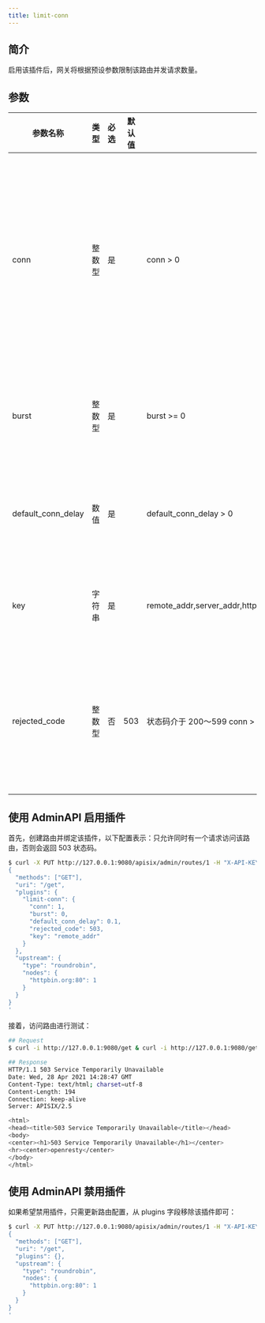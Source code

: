 ```yaml
---
title: limit-conn
---
```


<!--
#
# Licensed to the Apache Software Foundation (ASF) under one or more
# contributor license agreements.  See the NOTICE file distributed with
# this work for additional information regarding copyright ownership.
# The ASF licenses this file to You under the Apache License, Version 2.0
# (the "License"); you may not use this file except in compliance with
# the License.  You may obtain a copy of the License at
#
#     http://www.apache.org/licenses/LICENSE-2.0
#
# Unless required by applicable law or agreed to in writing, software
# distributed under the License is distributed on an "AS IS" BASIS,
# WITHOUT WARRANTIES OR CONDITIONS OF ANY KIND, either express or implied.
# See the License for the specific language governing permissions and
# limitations under the License.
#
-->

## 简介

启用该插件后，网关将根据预设参数限制该路由并发请求数量。

## 参数

| 参数名称           | 类型   | 必选 | 默认值 | 使用范围                                                                  | 描述                                                                           |
| ------------------ | ------ | ---- | ------ | ------------------------------------------------------------------------- | ------------------------------------------------------------------------------ |
| conn               | 整数型 | 是   |        | conn > 0                                                                  | 允许的最大并发请求数量。大于 conn 但小于 `conn + burst` 的请求，将被延迟处理。 |
| burst              | 整数型 | 是   |        | burst >= 0                                                                | 允许被延迟处理的并发请求数量量。                                               |
| default_conn_delay | 数值   | 是   |        | default_conn_delay > 0                                                    | 默认的典型请求的处理延迟时间。                                                 |
| key                | 字符串 | 是   |        | remote_addr,server_addr,http_x_real_ip,http_x_forwarded_for,consumer_name | 用于限制并发级别的关键字。                                                     |
| rejected_code      | 整数型 | 否   | 503    | 状态码介于 200～599                     conn > 0                          | 当并发请求数量超过 `conn + burst` 后，将返回该状态码。                         |

## 使用 AdminAPI 启用插件

首先，创建路由并绑定该插件，以下配置表示：只允许同时有一个请求访问该路由，否则会返回 503 状态码。

```bash
$ curl -X PUT http://127.0.0.1:9080/apisix/admin/routes/1 -H "X-API-KEY: edd1c9f034335f136f87ad84b625c8f1" -d '
{
  "methods": ["GET"],
  "uri": "/get",
  "plugins": {
    "limit-conn": {
      "conn": 1,
      "burst": 0,
      "default_conn_delay": 0.1,
      "rejected_code": 503,
      "key": "remote_addr"
    }
  },
  "upstream": {
    "type": "roundrobin",
    "nodes": {
      "httpbin.org:80": 1
    }
  }
}
'
```

接着，访问路由进行测试：

```bash
## Request
$ curl -i http://127.0.0.1:9080/get & curl -i http://127.0.0.1:9080/get

## Response
HTTP/1.1 503 Service Temporarily Unavailable
Date: Wed, 28 Apr 2021 14:28:47 GMT
Content-Type: text/html; charset=utf-8
Content-Length: 194
Connection: keep-alive
Server: APISIX/2.5

<html>
<head><title>503 Service Temporarily Unavailable</title></head>
<body>
<center><h1>503 Service Temporarily Unavailable</h1></center>
<hr><center>openresty</center>
</body>
</html>
```

## 使用 AdminAPI 禁用插件

如果希望禁用插件，只需更新路由配置，从 plugins 字段移除该插件即可：

```bash
$ curl -X PUT http://127.0.0.1:9080/apisix/admin/routes/1 -H "X-API-KEY: edd1c9f034335f136f87ad84b625c8f1" -d '
{
  "methods": ["GET"],
  "uri": "/get",
  "plugins": {},
  "upstream": {
    "type": "roundrobin",
    "nodes": {
      "httpbin.org:80": 1
    }
  }
}
'
```
